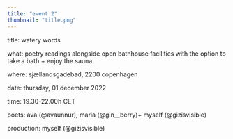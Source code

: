 ```yaml
---
title: "event 2"
thumbnail: "title.png"
---
```

title: 		watery words

what:		poetry readings alongside open bathhouse facilities with the option to take a bath + 		enjoy the sauna

where: 		sjællandsgadebad, 2200 copenhagen

date: 		thursday, 01 december 2022

time: 		19.30-22.00h CET

poets: 		ava (@avaunnur), maria (@gin__berry)+ myself (@gizisvisible)

production:	myself (@gizisvisible)
